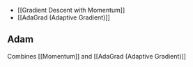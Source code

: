 - [[Gradient Descent with Momentum]]
- [[AdaGrad (Adaptive Gradient)]]

## Adam
Combines [[Momentum]] and [[AdaGrad (Adaptive Gradient)]]


